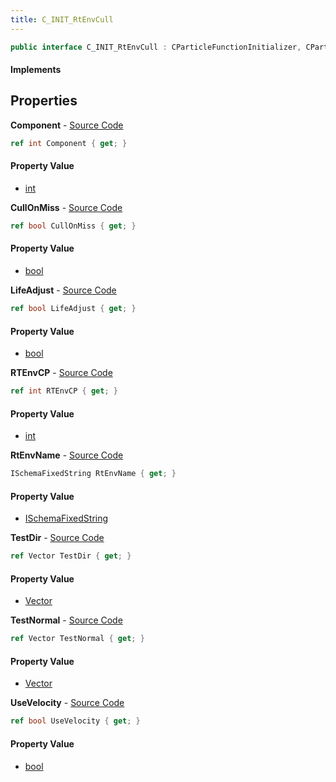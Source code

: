 ```yaml
---
title: C_INIT_RtEnvCull
---
```


```csharp
public interface C_INIT_RtEnvCull : CParticleFunctionInitializer, CParticleFunction, ISchemaClass<CParticleFunction>, ISchemaClass<CParticleFunctionInitializer>, ISchemaClass<C_INIT_RtEnvCull>, ISchemaField, ISchemaClass, INativeHandle
```

#### Implements

## Properties

**Component** - [Source Code](https://github.com/swiftly-solution/swiftlys2/blob/master/managed/src/SwiftlyS2.Generated/Schemas/Interfaces/C_INIT_RtEnvCull.cs#L30)

```csharp
ref int Component { get; }
```

#### Property Value

- [int](https://learn.microsoft.com/dotnet/api/system.int32)

**CullOnMiss** - [Source Code](https://github.com/swiftly-solution/swiftlys2/blob/master/managed/src/SwiftlyS2.Generated/Schemas/Interfaces/C_INIT_RtEnvCull.cs#L22)

```csharp
ref bool CullOnMiss { get; }
```

#### Property Value

- [bool](https://learn.microsoft.com/dotnet/api/system.boolean)

**LifeAdjust** - [Source Code](https://github.com/swiftly-solution/swiftlys2/blob/master/managed/src/SwiftlyS2.Generated/Schemas/Interfaces/C_INIT_RtEnvCull.cs#L24)

```csharp
ref bool LifeAdjust { get; }
```

#### Property Value

- [bool](https://learn.microsoft.com/dotnet/api/system.boolean)

**RTEnvCP** - [Source Code](https://github.com/swiftly-solution/swiftlys2/blob/master/managed/src/SwiftlyS2.Generated/Schemas/Interfaces/C_INIT_RtEnvCull.cs#L28)

```csharp
ref int RTEnvCP { get; }
```

#### Property Value

- [int](https://learn.microsoft.com/dotnet/api/system.int32)

**RtEnvName** - [Source Code](https://github.com/swiftly-solution/swiftlys2/blob/master/managed/src/SwiftlyS2.Generated/Schemas/Interfaces/C_INIT_RtEnvCull.cs#L26)

```csharp
ISchemaFixedString RtEnvName { get; }
```

#### Property Value

- [ISchemaFixedString](/docs/api/shared/schemas/ischemafixedstring)

**TestDir** - [Source Code](https://github.com/swiftly-solution/swiftlys2/blob/master/managed/src/SwiftlyS2.Generated/Schemas/Interfaces/C_INIT_RtEnvCull.cs#L16)

```csharp
ref Vector TestDir { get; }
```

#### Property Value

- [Vector](/docs/api/shared/natives/vector)

**TestNormal** - [Source Code](https://github.com/swiftly-solution/swiftlys2/blob/master/managed/src/SwiftlyS2.Generated/Schemas/Interfaces/C_INIT_RtEnvCull.cs#L18)

```csharp
ref Vector TestNormal { get; }
```

#### Property Value

- [Vector](/docs/api/shared/natives/vector)

**UseVelocity** - [Source Code](https://github.com/swiftly-solution/swiftlys2/blob/master/managed/src/SwiftlyS2.Generated/Schemas/Interfaces/C_INIT_RtEnvCull.cs#L20)

```csharp
ref bool UseVelocity { get; }
```

#### Property Value

- [bool](https://learn.microsoft.com/dotnet/api/system.boolean)

